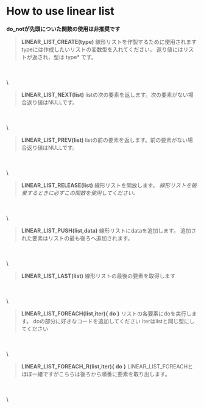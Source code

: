 # How to use linear list
**do_notが先頭についた関数の使用は非推奨です**

>**LINEAR_LIST_CREATE(type)**
>線形リストを作製するために使用されますtypeには作成したいリストの変数型を入れてください。
>返り値にはリストが返され、型は type* です。

\
\
\
>**LINEAR_LIST_NEXT(list)**
>listの次の要素を返します。次の要素がない場合返り値はNULLです。

\
\
\
>**LINEAR_LIST_PREV(list)**
>listの前の要素を返します。前の要素がない場合返り値はNULLです。

\
\
\
>**LINEAR_LIST_RELEASE(list)**
>線形リストを開放します。
>_線形リストを破棄するときに必ずこの関数を使用してください。_

\
\
\
>**LINEAR_LIST_PUSH(list,data)**
>線形リストにdataを追加します。
>追加された要素はリストの最も後ろへ追加されます。

\
\
\
>**LINEAR_LIST_LAST(list)**
>線形リストの最後の要素を取得します

\
\
\
>**LINEAR_LIST_FOREACH(list,iter){ do }**
>リストの各要素にdoを実行します。
>doの部分に好きなコードを追加してください
>iterはlistと同じ型にしてください

\
\
\
>**LINEAR_LIST_FOREACH_R(list,iter){ do }**
>LINEAR_LIST_FOREACHとほぼ一緒ですがこちらは後ろから順番に要素を取り出します。

\
\
\
